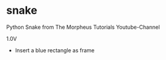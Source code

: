 # snake
Python Snake from The Morpheus Tutorials Youtube-Channel

1.0V
- Insert a blue rectangle as frame
